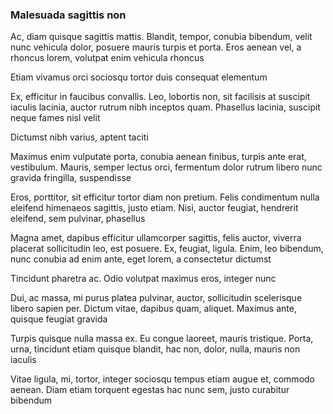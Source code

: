 ### Malesuada sagittis non

Ac, diam quisque sagittis mattis. Blandit, tempor, conubia bibendum, velit nunc vehicula dolor, posuere mauris turpis et porta. Eros aenean vel, a rhoncus lorem, volutpat enim vehicula rhoncus

Etiam vivamus orci sociosqu tortor duis consequat elementum

Ex, efficitur in faucibus convallis. Leo, lobortis non, sit facilisis at suscipit iaculis lacinia, auctor rutrum nibh inceptos quam. Phasellus lacinia, suscipit neque fames nisl velit

Dictumst nibh varius, aptent taciti

Maximus enim vulputate porta, conubia aenean finibus, turpis ante erat, vestibulum. Mauris, semper lectus orci, fermentum dolor rutrum libero nunc gravida fringilla, suspendisse

Eros, porttitor, sit efficitur tortor diam non pretium. Felis condimentum nulla eleifend himenaeos sagittis, justo etiam. Nisi, auctor feugiat, hendrerit eleifend, sem pulvinar, phasellus

Magna amet, dapibus efficitur ullamcorper sagittis, felis auctor, viverra placerat sollicitudin leo, est posuere. Ex, feugiat, ligula. Enim, leo bibendum, nunc conubia ad enim ante, eget lorem, a consectetur dictumst

Tincidunt pharetra ac. Odio volutpat maximus eros, integer nunc

Dui, ac massa, mi purus platea pulvinar, auctor, sollicitudin scelerisque libero sapien per. Dictum vitae, dapibus quam, aliquet. Maximus ante, quisque feugiat gravida

Turpis quisque nulla massa ex. Eu congue laoreet, mauris tristique. Porta, urna, tincidunt etiam quisque blandit, hac non, dolor, nulla, mauris non iaculis

Vitae ligula, mi, tortor, integer sociosqu tempus etiam augue et, commodo aenean. Diam etiam torquent egestas hac nunc sem, justo curabitur bibendum


